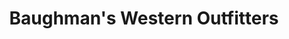 ---
title: "Baughman's Western Outfitters"
url: /livermore/baughmans-western-outfitters/
shop: clothes
---